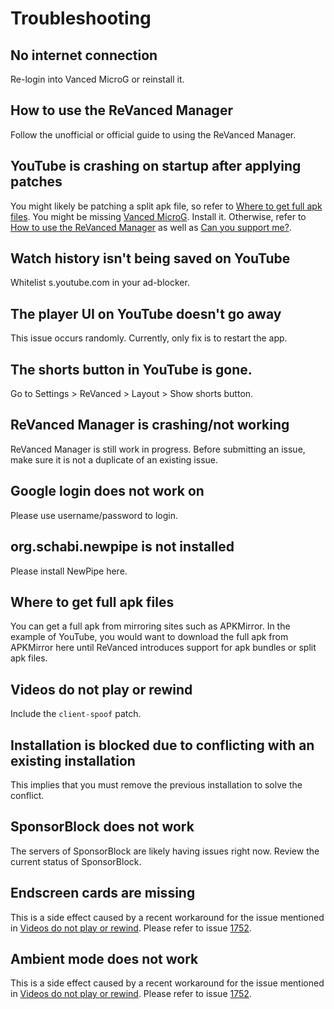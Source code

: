 # **Troubleshooting**

## **No internet connection**

Re-login into Vanced MicroG or reinstall it.

## **How to use the ReVanced Manager**

Follow the unofficial or official guide to using the ReVanced Manager.

## **YouTube is crashing on startup after applying patches**

You might likely be patching a split apk file, so refer to [Where to get full apk files](https://www.reddit.com/r/revancedapp/wiki/help/troubleshooting/#wiki_where_to_get_full_apk_files). You might be missing [Vanced MicroG](https://github.com/TeamVanced/VancedMicroG/releases). Install it. Otherwise, refer to [How to use the ReVanced Manager](https://www.reddit.com/r/revancedapp/wiki/help/troubleshooting/#wiki_how_to_use_the_revanced_manager) as well as [Can you support me?](https://www.reddit.com/r/revancedapp/wiki/help/questions/).

## **Watch history isn't being saved on YouTube**

Whitelist s.youtube.com in your ad-blocker.

## **The player UI on YouTube doesn't go away**

This issue occurs randomly. Currently, only fix is to restart the app.

## **The shorts button in YouTube is gone.**

Go to Settings > ReVanced > Layout > Show shorts button.

## **ReVanced Manager is crashing/not working**

ReVanced Manager is still work in progress. Before submitting an issue, make sure it is not a duplicate of an existing issue.

## **Google login does not work on**

Please use username/password to login.

## **org.schabi.newpipe is not installed**

Please install NewPipe here.

## **Where to get full apk files**

You can get a full apk from mirroring sites such as APKMirror.
In the example of YouTube, you would want to download the full apk from APKMirror here until ReVanced introduces support for apk bundles or split apk files.

## **Videos do not play or rewind**

Include the `client-spoof` patch.

## **Installation is blocked due to conflicting with an existing installation**

This implies that you must remove the previous installation to solve the conflict.

## **SponsorBlock does not work**

The servers of SponsorBlock are likely having issues right now. Review the current status of SponsorBlock.

## **Endscreen cards are missing**

This is a side effect caused by a recent workaround for the issue mentioned in [Videos do not play or rewind](https://www.reddit.com/r/revancedapp/wiki/help/troubleshooting/#wiki_videos_do_not_play_or_rewind). Please refer to issue [1752](https://github.com/revanced/revanced-patches/issues/1752).

## **Ambient mode does not work**

This is a side effect caused by a recent workaround for the issue mentioned in [Videos do not play or rewind](https://www.reddit.com/r/revancedapp/wiki/help/troubleshooting/#wiki_videos_do_not_play_or_rewind). Please refer to issue [1752](https://github.com/revanced/revanced-patches/issues/1752).
